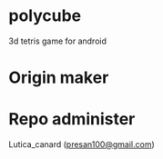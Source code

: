 # polycube
3d tetris game for android

# Origin maker

# Repo administer
Lutica_canard (presan100@gmail.com)
